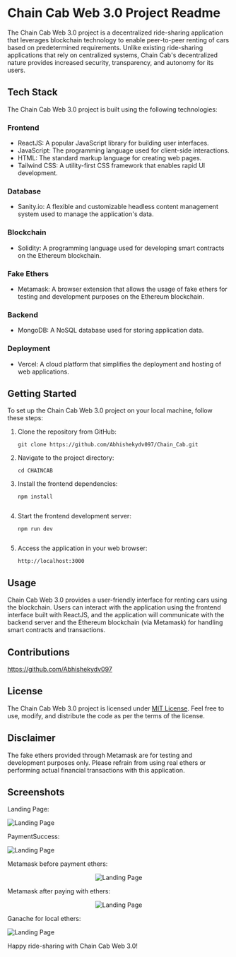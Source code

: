 # Chain Cab Web 3.0 Project Readme

The Chain Cab Web 3.0 project is a decentralized ride-sharing application that leverages blockchain technology to enable peer-to-peer renting of cars based on predetermined requirements. Unlike existing ride-sharing applications that rely on centralized systems, Chain Cab's decentralized nature provides increased security, transparency, and autonomy for its users.

## Tech Stack

The Chain Cab Web 3.0 project is built using the following technologies:

### Frontend
- ReactJS: A popular JavaScript library for building user interfaces.
- JavaScript: The programming language used for client-side interactions.
- HTML: The standard markup language for creating web pages.
- Tailwind CSS: A utility-first CSS framework that enables rapid UI development.

### Database
- Sanity.io: A flexible and customizable headless content management system used to manage the application's data.

### Blockchain
- Solidity: A programming language used for developing smart contracts on the Ethereum blockchain.

### Fake Ethers
- Metamask: A browser extension that allows the usage of fake ethers for testing and development purposes on the Ethereum blockchain.

### Backend
- MongoDB: A NoSQL database used for storing application data.

### Deployment
- Vercel: A cloud platform that simplifies the deployment and hosting of web applications.

## Getting Started

To set up the Chain Cab Web 3.0 project on your local machine, follow these steps:

1. Clone the repository from GitHub:
   ```
   git clone https://github.com/Abhishekydv097/Chain_Cab.git
   ```

2. Navigate to the project directory:
   ```
   cd CHAINCAB
   ```

3. Install the frontend dependencies:
   ```
   npm install
   ```
   ```

5. Start the frontend development server:
   ```
   npm run dev
   ```


   ```

7. Access the application in your web browser:
   ```
   http://localhost:3000
   ```

## Usage

Chain Cab Web 3.0 provides a user-friendly interface for renting cars using the blockchain. Users can interact with the application using the frontend interface built with ReactJS, and the application will communicate with the backend server and the Ethereum blockchain (via Metamask) for handling smart contracts and transactions.

## Contributions

https://github.com/Abhishekydv097

## License

The Chain Cab Web 3.0 project is licensed under [MIT License](LICENSE). Feel free to use, modify, and distribute the code as per the terms of the license.

## Disclaimer

The fake ethers provided through Metamask are for testing and development purposes only. Please refrain from using real ethers or performing actual financial transactions with this application.

## Screenshots
Landing Page:

![Landing Page](Landing%20page.png)

PaymentSuccess:


![Landing Page](PaymentSuccess.png)

Metamask before payment ethers:
<p align="center">
  <img src="Metamask.png" alt="Landing Page">
</p>

Metamask after paying with ethers:


<p align="center">
  <img src="Metamask2.png" alt="Landing Page">
</p>

Ganache for local ethers:


![Landing Page](Ganache.png)



Happy ride-sharing with Chain Cab Web 3.0!